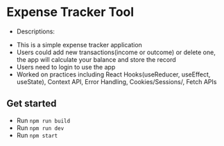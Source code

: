 # Expense Tracker Tool

- Descriptions:

* This is a simple expense tracker application
* Users could add new transactions(income or outcome) or delete one, the app will calculate your balance and store the record
* Users need to login to use the app
* Worked on practices including React Hooks(useReducer, useEffect, useState), Context API, Error Handling, Cookies/Sessions/, Fetch APIs

## Get started

- Run `npm run build`
- Run `npm run dev`
- Run `npm start`

